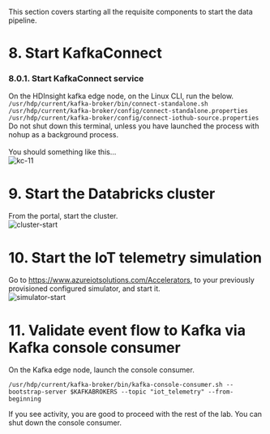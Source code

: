 
This section covers starting all the requisite components to start the data pipeline.

# 8. Start KafkaConnect

### 8.0.1. Start KafkaConnect service
On the HDInsight kafka edge node, on the Linux CLI, run the below.<br>
```/usr/hdp/current/kafka-broker/bin/connect-standalone.sh /usr/hdp/current/kafka-broker/config/connect-standalone.properties /usr/hdp/current/kafka-broker/config/connect-iothub-source.properties```
Do not shut down this terminal, unless you have launched the process with nohup as a background process.<br><br>
You should something like this...<br>
![kc-11](../images/kc-11.png)


# 9. Start the Databricks cluster
From the portal, start the cluster.<br>
![cluster-start](../images/cluster-start.png)


# 10. Start the IoT telemetry simulation

Go to https://www.azureiotsolutions.com/Accelerators, to your previously provisioned configured simulator, and start it.<br>
![simulator-start](../images/simulator-start.png)

# 11. Validate event flow to Kafka via Kafka console consumer

On the Kafka edge node, launch the console consumer.
```
/usr/hdp/current/kafka-broker/bin/kafka-console-consumer.sh --bootstrap-server $KAFKABROKERS --topic "iot_telemetry" --from-beginning
```
If you see activity, you are good to proceed with the rest of the lab.  You can shut down the console consumer.
